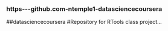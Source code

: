### https---github.com-ntemple1-datasciencecoursera
##datasciencecoursera
#Repository for RTools class project...
